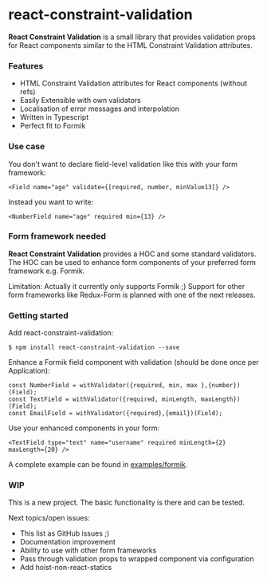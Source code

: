 # react-constraint-validation
**React Constraint Validation** is a small library that provides validation props for React components similar to the HTML Constraint Validation attributes.

### Features

- HTML Constraint Validation attributes for React components (without refs)
- Easily Extensible with own validators
- Localisation of error messages and interpolation
- Written in Typescript 
- Perfect fit to Formik

### Use case

You don't want to declare field-level validation like this with your form framework:

    <Field name="age" validate={[required, number, minValue13]} /> 
    
Instead you want to write:

    <NumberField name="age" required min={13} />    
    
### Form framework needed

**React Constraint Validation** provides a HOC and some standard validators. The HOC can be used to enhance form components of your preferred form framework e.g. Formik.

Limitation: Actually it currently only supports Formik ;) Support for other form frameworks like Redux-Form is planned with one of the next releases.   
    
### Getting started
    
Add react-constraint-validation:

    $ npm install react-constraint-validation --save
    
Enhance a Formik field component with validation (should be done once per Application):

    const NumberField = withValidator({required, min, max },{number})(Field);
    const TextField = withValidator({required, minLength, maxLength})(Field);
    const EmailField = withValidator({required},{email})(Field);    

Use your enhanced components in your form:

    <TextField type="text" name="username" required minLength={2} maxLength={20} />

A complete example can be found in [examples/formik](https://github.com/pstrh/react-constraint-validation/blob/master/examples/formik/src/components/FieldLevelValidation.tsx).

### WIP

This is a new project. The basic functionality is there and can be tested.

Next topics/open issues:
- This list as GitHub issues ;)
- Documentation improvement
- Ability to use with other form frameworks
- Pass through validation props to wrapped component via configuration
- Add hoist-non-react-statics

